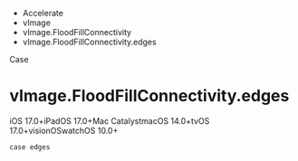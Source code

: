 

- Accelerate
- vImage
- vImage.FloodFillConnectivity
-  vImage.FloodFillConnectivity.edges 

Case

# vImage.FloodFillConnectivity.edges

iOS 17.0+iPadOS 17.0+Mac CatalystmacOS 14.0+tvOS 17.0+visionOSwatchOS 10.0+

``` source
case edges
```

